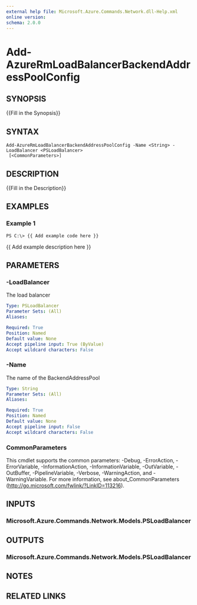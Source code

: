 ```yaml
---
external help file: Microsoft.Azure.Commands.Network.dll-Help.xml
online version: 
schema: 2.0.0
---
```


# Add-AzureRmLoadBalancerBackendAddressPoolConfig

## SYNOPSIS
{{Fill in the Synopsis}}

## SYNTAX

```
Add-AzureRmLoadBalancerBackendAddressPoolConfig -Name <String> -LoadBalancer <PSLoadBalancer>
 [<CommonParameters>]
```

## DESCRIPTION
{{Fill in the Description}}

## EXAMPLES

### Example 1
```
PS C:\> {{ Add example code here }}
```

{{ Add example description here }}

## PARAMETERS

### -LoadBalancer
The load balancer

```yaml
Type: PSLoadBalancer
Parameter Sets: (All)
Aliases: 

Required: True
Position: Named
Default value: None
Accept pipeline input: True (ByValue)
Accept wildcard characters: False
```

### -Name
The name of the BackendAddressPool

```yaml
Type: String
Parameter Sets: (All)
Aliases: 

Required: True
Position: Named
Default value: None
Accept pipeline input: False
Accept wildcard characters: False
```

### CommonParameters
This cmdlet supports the common parameters: -Debug, -ErrorAction, -ErrorVariable, -InformationAction, -InformationVariable, -OutVariable, -OutBuffer, -PipelineVariable, -Verbose, -WarningAction, and -WarningVariable. For more information, see about_CommonParameters (<http://go.microsoft.com/fwlink/?LinkID=113216>).

## INPUTS

### Microsoft.Azure.Commands.Network.Models.PSLoadBalancer

## OUTPUTS

### Microsoft.Azure.Commands.Network.Models.PSLoadBalancer

## NOTES

## RELATED LINKS

